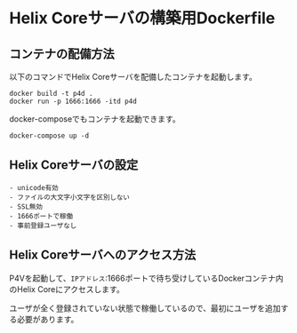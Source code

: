 # Helix Coreサーバの構築用Dockerfile

## コンテナの配備方法
以下のコマンドでHelix Coreサーバを配備したコンテナを起動します。
```
docker build -t p4d .
docker run -p 1666:1666 -itd p4d
```

docker-composeでもコンテナを起動できます。
```
docker-compose up -d
```

## Helix Coreサーバの設定
```
- unicode有効
- ファイルの大文字小文字を区別しない
- SSL無効
- 1666ポートで稼働
- 事前登録ユーザなし
```

## Helix Coreサーバへのアクセス方法
P4Vを起動して、`IPアドレス`:1666ポートで待ち受けしているDockerコンテナ内のHelix Coreにアクセスします。

ユーザが全く登録されていない状態で稼働しているので、最初にユーザを追加する必要があります。
